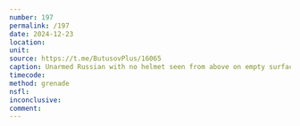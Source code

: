 ```yaml
---
number: 197
permalink: /197
date: 2024-12-23
location: 
unit: 
source: https://t.me/ButusovPlus/16065
caption: Unarmed Russian with no helmet seen from above on empty surface pulls pin on his grenade and puts it under his chest
timecode: 
method: grenade
nsfl: 
inconclusive: 
comment:  
---
```

<script async src="https://telegram.org/js/telegram-widget.js?22" data-telegram-post="ButusovPlus/16065" data-width="100%" data-userpic="false"></script>